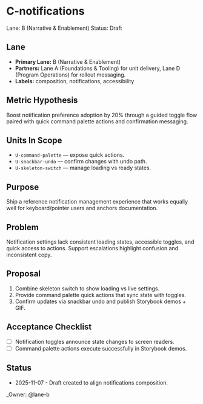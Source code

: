 # C-notifications

Lane: B (Narrative & Enablement)
Status: Draft

## Lane

- **Primary Lane:** B (Narrative & Enablement)
- **Partners:** Lane A (Foundations & Tooling) for unit delivery, Lane D (Program Operations) for rollout messaging.
- **Labels:** composition, notifications, accessibility

## Metric Hypothesis

Boost notification preference adoption by 20% through a guided toggle flow paired with quick command palette actions and confirmation messaging.

## Units In Scope

- `U-command-palette` — expose quick actions.
- `U-snackbar-undo` — confirm changes with undo path.
- `U-skeleton-switch` — manage loading vs ready states.

## Purpose

Ship a reference notification management experience that works equally well for keyboard/pointer users and anchors documentation.

## Problem

Notification settings lack consistent loading states, accessible toggles, and quick access to actions. Support escalations highlight confusion and inconsistent copy.

## Proposal

1. Combine skeleton switch to show loading vs live settings.
2. Provide command palette quick actions that sync state with toggles.
3. Confirm updates via snackbar undo and publish Storybook demos + GIF.

## Acceptance Checklist

- [ ] Notification toggles announce state changes to screen readers.
- [ ] Command palette actions execute successfully in Storybook demos.

## Status

- 2025-11-07 - Draft created to align notifications composition.

<!-- prettier-ignore -->
_Owner: @lane-b
